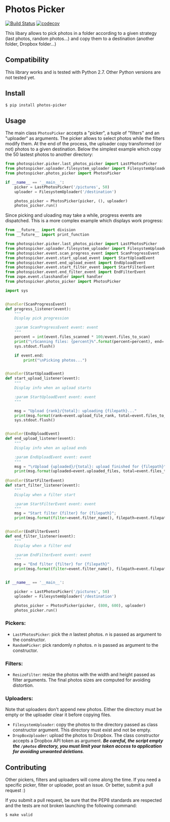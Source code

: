 # Photos Picker

[![Build Status](https://travis-ci.org/l-vo/photos-picker.svg?branch=master)](https://travis-ci.org/l-vo/photos-picker)
[![codecov](https://codecov.io/gh/l-vo/photos-picker/branch/master/graph/badge.svg)](https://codecov.io/gh/l-vo/photos-picker)

This libary allows to pick photos in a folder according to a given strategy (last photos, random photos...) and copy them to a destination (another folder, Dropbox folder...)

## Compatibility
This library works and is tested with Python 2.7. Other Python versions are not tested yet.

## Install
```bash
$ pip install photos-picker
```

## Usage
The main class `PhotosPicker` accepts a "picker", a tuple of "filters" and an "uploader" as arguments. The picker allows to select photos while the filters modify them. At the end of the process, the uploader copy transformed (or not) photos to a given destination. Below the simplest example which copy the 50 lastest photos to another directory:

```python
from photospicker.picker.last_photos_picker import LastPhotosPicker
from photospicker.uploader.filesystem_uploader import FilesystemUploader
from photospicker.photos_picker import PhotosPicker

if __name__ == '__main__':
    picker = LastPhotosPicker('/pictures', 50)
    uploader = FilesystemUploader('/destination')

    photos_picker = PhotosPicker(picker, (), uploader)
    photos_picker.run()
```

Since picking and uloading may take a while, progress events are dispatched. This is a more complex example which displays work progress:

```python
from __future__ import division
from __future__ import print_function

from photospicker.picker.last_photos_picker import LastPhotosPicker
from photospicker.uploader.filesystem_uploader import FilesystemUploader
from photospicker.event.scan_progress_event import ScanProgressEvent
from photospicker.event.start_upload_event import StartUploadEvent
from photospicker.event.end_upload_event import EndUploadEvent
from photospicker.event.start_filter_event import StartFilterEvent
from photospicker.event.end_filter_event import EndFilterEvent
from zope.event.classhandler import handler
from photospicker.photos_picker import PhotosPicker

import sys


@handler(ScanProgressEvent)
def progress_listener(event):
    """
    Display pick progression

    :param ScanProgressEvent event: event
    """
    percent = int(event.files_scanned * 100/event.files_to_scan)
    print("\rScanning files: {percent}%".format(percent=percent), end='')
    sys.stdout.flush()

    if event.end:
        print("\nPicking photos...")


@handler(StartUploadEvent)
def start_upload_listener(event):
    """
    Display info when an upload starts

    :param StartUploadEvent event: event
    """

    msg = "Upload {rank}/{total}: uploading {filepath}..."
    print(msg.format(rank=event.upload_file_rank, total=event.files_to_upload, filepath=event.filepath), end='')
    sys.stdout.flush()


@handler(EndUploadEvent)
def end_upload_listener(event):
    """
    Display info when an upload ends

    :param EndUploadEvent event: event
    """
    msg = "\rUpload {uploaded}/{total}: upload finished for {filepath}"
    print(msg.format(uploaded=event.uploaded_files, total=event.files_to_upload, filepath=event.filepath))
    
@handler(StartFilterEvent)
def start_filter_listener(event):
    """
    Display when a filter start

    :param StartFilterEvent event: event
    """
    msg = "Start filter {filter} for {filepath}";
    print(msg.format(filter=event.filter_name(), filepath=event.filepath()))


@handler(EndFilterEvent)
def end_filter_listener(event):
    """
    Display when a filter end

    :param EndFilterEvent event: event
    """
    msg = "End filter {filter} for {filepath}"
    print(msg.format(filter=event.filter_name(), filepath=event.filepath()))


if __name__ == '__main__':

    picker = LastPhotosPicker('/pictures', 50)
    uploader = FilesystemUploader('/destination')

    photos_picker = PhotosPicker(picker, (800, 600), uploader)
    photos_picker.run()
```

### Pickers:
* `LastPhotosPicker`: pick the *n* lastest photos. *n* is passed as argument to the constructor.
* `RandomPicker`: pick randomly *n* photos. *n* is passed as argument to the constructor.

### Filters:
* `ResizeFilter`: resize the photos with the width and height passed as filter arguments. The final photos sizes are computed for avoiding distortion.

### Uploaders:
Note that uploaders don't append new photos. Either the directory must be empty or the uploader clear it before copying files.

* `FilesystemUploader`: copy the photos to the directory passed as class constructor argument. This directory must exist and not be empty.
* `DropBoxUploader`: upload the photos to Dropbox. The class constructor accepts a Dropbox API token as argument. ***Be careful, the script empty the `/photos` directory, you must limit your token access to application for avoiding unwanted deletions***.

## Contributing
Other pickers, filters and uploaders will come along the time. If you need a specific picker, filter or uploader, post an issue. Or better, submit a pull request :)

If you submit a pull request, be sure that the PEP8 standards are respected and the tests are not broken launching the following command:
```bash
$ make valid
```

